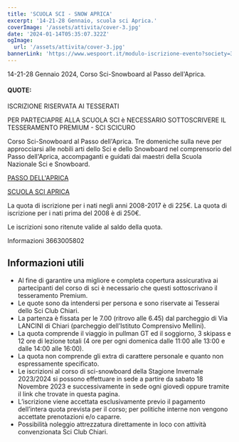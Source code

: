 ```yaml
---
title: 'SCUOLA SCI - SNOW APRICA'
excerpt: '14-21-28 Gennaio, scuola sci Aprica.'
coverImage: '/assets/attivita/cover-3.jpg'
date: '2024-01-14T05:35:07.322Z'
ogImage:
  url: '/assets/attivita/cover-3.jpg'
bannerLink: 'https://www.wespoort.it/modulo-iscrizione-evento?society=32ad6a1a-5c52-4665-bf58-5623afdcfb98&event=efa48ba1-3873-4012-ba41-f64756370f8c'
---
```


14-21-28 Gennaio 2024, Corso Sci-Snowboard al Passo dell'Aprica.

#### QUOTE:

ISCRIZIONE RISERVATA AI TESSERATI

PER PARTECIAPRE ALLA SCUOLA SCI è NECESSARIO SOTTOSCRIVERE IL TESSERAMENTO PREMIUM - SCI SCICURO

Corso Sci-Snowboard al Passo dell'Aprica.
Tre domeniche sulla neve per approcciarsi alle nobili arti dello Sci e dello Snowboard nel comprensorio del Passo dell'Aprica, accompaganti e guidati dai maestri della Scuola Nazionale Sci e Snowboard.

[PASSO DELL'APRICA](https://www.apricaonline.com/it/montagna-inverno/sci)

[SCUOLA SCI APRICA](https://www.apricasci.com)

La quota di iscrizione per i nati negli anni 2008-2017 è di 225€.
La quota di iscrizione per i nati prima del 2008 è di 250€.

 
Le iscrizioni sono ritenute valide al saldo della quota.


Informazioni 3663005802

## Informazioni utili
- Al fine di garantire una migliore e completa copertura assicurativa ai partecipanti del corso di sci è necessario che questi sottoscrivano il tesseramento Premium.
- Le quote sono da intendersi per persona e sono riservate ai Tesserai dello Sci Club Chiari.  
- La partenza è fissata per le 7.00 (ritrovo alle 6.45) dal parcheggio di Via LANCINI di Chiari (parcheggio dell’Istituto Comprensivo Mellini).  
- La quota comprende il viaggio in pullman GT ed il soggiorno, 3 skipass e 12 ore di lezione totali (4 ore per ogni domenica dalle 11:00 alle 13:00 e dalle 14:00 alle 16:00).
- La quota non comprende gli extra di carattere personale e quanto non espressamente specificato.  
- Le iscrizioni al corso di sci-snowboard della Stagione Invernale 2023/2024 si possono effettuare in sede a partire da sabato 18 Novembre 2023 e successivamente in sede ogni giovedì oppure tramite il link che trovate in questa pagina.
- L’iscrizione viene accettata esclusivamente previo il pagamento dell’intera quota prevista per il corso; per politiche interne non vengono accettate prenotazioni e/o caparre.
- Possibilità noleggio attrezzatura direttamente in loco con attività convenzionata Sci Club Chiari.
